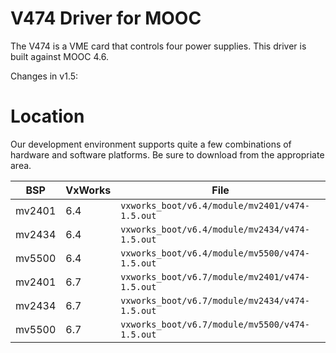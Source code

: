 # V474 Driver for MOOC

The V474 is a VME card that controls four power supplies. This driver is built
against MOOC 4.6.

Changes in v1.5:

# Location

Our development environment supports quite a few combinations of hardware
and software platforms. Be sure to download from the appropriate area.

| BSP    |VxWorks | File                                           |
|--------|--------|------------------------------------------------|
| mv2401 | 6.4    | `vxworks_boot/v6.4/module/mv2401/v474-1.5.out` |
| mv2434 | 6.4    | `vxworks_boot/v6.4/module/mv2434/v474-1.5.out` |
| mv5500 | 6.4    | `vxworks_boot/v6.4/module/mv5500/v474-1.5.out` |
| mv2401 | 6.7    | `vxworks_boot/v6.7/module/mv2401/v474-1.5.out` |
| mv2434 | 6.7    | `vxworks_boot/v6.7/module/mv2434/v474-1.5.out` |
| mv5500 | 6.7    | `vxworks_boot/v6.7/module/mv5500/v474-1.5.out` |
